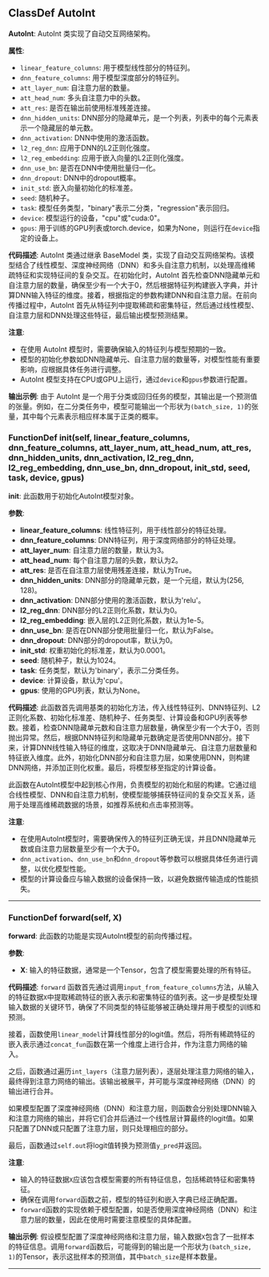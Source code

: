## ClassDef AutoInt
**AutoInt**: AutoInt 类实现了自动交互网络架构。

**属性**:
- `linear_feature_columns`: 用于模型线性部分的特征列。
- `dnn_feature_columns`: 用于模型深度部分的特征列。
- `att_layer_num`: 自注意力层的数量。
- `att_head_num`: 多头自注意力中的头数。
- `att_res`: 是否在输出前使用标准残差连接。
- `dnn_hidden_units`: DNN部分的隐藏单元，是一个列表，列表中的每个元素表示一个隐藏层的单元数。
- `dnn_activation`: DNN中使用的激活函数。
- `l2_reg_dnn`: 应用于DNN的L2正则化强度。
- `l2_reg_embedding`: 应用于嵌入向量的L2正则化强度。
- `dnn_use_bn`: 是否在DNN中使用批量归一化。
- `dnn_dropout`: DNN中的dropout概率。
- `init_std`: 嵌入向量初始化的标准差。
- `seed`: 随机种子。
- `task`: 模型任务类型，"binary"表示二分类，"regression"表示回归。
- `device`: 模型运行的设备，"cpu"或"cuda:0"。
- `gpus`: 用于训练的GPU列表或torch.device，如果为None，则运行在`device`指定的设备上。

**代码描述**:
AutoInt 类通过继承 BaseModel 类，实现了自动交互网络架构。该模型结合了线性模型、深度神经网络（DNN）和多头自注意力机制，以处理高维稀疏特征和实现特征间的复杂交互。在初始化时，AutoInt 首先检查DNN隐藏单元和自注意力层的数量，确保至少有一个大于0，然后根据特征列构建嵌入字典，并计算DNN输入特征的维度。接着，根据指定的参数构建DNN和自注意力层。在前向传播过程中，AutoInt 首先从特征列中提取稀疏和密集特征，然后通过线性模型、自注意力层和DNN处理这些特征，最后输出模型预测结果。

**注意**:
- 在使用 AutoInt 模型时，需要确保输入的特征列与模型预期的一致。
- 模型的初始化参数如DNN隐藏单元、自注意力层的数量等，对模型性能有重要影响，应根据具体任务进行调整。
- AutoInt 模型支持在CPU或GPU上运行，通过`device`和`gpus`参数进行配置。

**输出示例**:
由于 AutoInt 是一个用于分类或回归任务的模型，其输出是一个预测值的张量。例如，在二分类任务中，模型可能输出一个形状为`(batch_size, 1)`的张量，其中每个元素表示相应样本属于正类的概率。
### FunctionDef __init__(self, linear_feature_columns, dnn_feature_columns, att_layer_num, att_head_num, att_res, dnn_hidden_units, dnn_activation, l2_reg_dnn, l2_reg_embedding, dnn_use_bn, dnn_dropout, init_std, seed, task, device, gpus)
**__init__**: 此函数用于初始化AutoInt模型对象。

**参数**:
- **linear_feature_columns**: 线性特征列，用于线性部分的特征处理。
- **dnn_feature_columns**: DNN特征列，用于深度网络部分的特征处理。
- **att_layer_num**: 自注意力层的数量，默认为3。
- **att_head_num**: 每个自注意力层的头数，默认为2。
- **att_res**: 是否在自注意力层使用残差连接，默认为True。
- **dnn_hidden_units**: DNN部分的隐藏单元数，是一个元组，默认为(256, 128)。
- **dnn_activation**: DNN部分使用的激活函数，默认为'relu'。
- **l2_reg_dnn**: DNN部分的L2正则化系数，默认为0。
- **l2_reg_embedding**: 嵌入层的L2正则化系数，默认为1e-5。
- **dnn_use_bn**: 是否在DNN部分使用批量归一化，默认为False。
- **dnn_dropout**: DNN部分的dropout率，默认为0。
- **init_std**: 权重初始化的标准差，默认为0.0001。
- **seed**: 随机种子，默认为1024。
- **task**: 任务类型，默认为'binary'，表示二分类任务。
- **device**: 计算设备，默认为'cpu'。
- **gpus**: 使用的GPU列表，默认为None。

**代码描述**:
此函数首先调用基类的初始化方法，传入线性特征列、DNN特征列、L2正则化系数、初始化标准差、随机种子、任务类型、计算设备和GPU列表等参数。接着，检查DNN隐藏单元数和自注意力层数量，确保至少有一个大于0，否则抛出异常。然后，根据DNN特征列和隐藏单元数确定是否使用DNN部分。接下来，计算DNN线性输入特征的维度，这取决于DNN隐藏单元、自注意力层数量和特征嵌入维度。此外，初始化DNN部分和自注意力层，如果使用DNN，则构建DNN网络，并添加正则化权重。最后，将模型移至指定的计算设备。

此函数在AutoInt模型中起到核心作用，负责模型的初始化和层的构建。它通过组合线性模型、DNN和自注意力机制，使模型能够捕获特征间的复杂交互关系，适用于处理高维稀疏数据的场景，如推荐系统和点击率预测等。

**注意**:
- 在使用AutoInt模型时，需要确保传入的特征列正确无误，并且DNN隐藏单元数或自注意力层数量至少有一个大于0。
- `dnn_activation`、`dnn_use_bn`和`dnn_dropout`等参数可以根据具体任务进行调整，以优化模型性能。
- 模型的计算设备应与输入数据的设备保持一致，以避免数据传输造成的性能损失。
***
### FunctionDef forward(self, X)
**forward**: 此函数的功能是实现AutoInt模型的前向传播过程。

**参数**:
- **X**: 输入的特征数据，通常是一个Tensor，包含了模型需要处理的所有特征。

**代码描述**:
`forward` 函数首先通过调用`input_from_feature_columns`方法，从输入的特征数据`X`中提取稀疏特征的嵌入表示和密集特征的值列表。这一步是模型处理输入数据的关键环节，确保了不同类型的特征能够被正确处理并用于模型的训练和预测。

接着，函数使用`linear_model`计算线性部分的logit值。然后，将所有稀疏特征的嵌入表示通过`concat_fun`函数在第一个维度上进行合并，作为注意力网络的输入。

之后，函数通过遍历`int_layers`（注意力层列表），逐层处理注意力网络的输入，最终得到注意力网络的输出。该输出被展平，并可能与深度神经网络（DNN）的输出进行合并。

如果模型配置了深度神经网络（DNN）和注意力层，则函数会分别处理DNN输入和注意力网络的输出，并将它们合并后通过一个线性层计算最终的logit值。如果只配置了DNN或只配置了注意力层，则只处理相应的部分。

最后，函数通过`self.out`将logit值转换为预测值`y_pred`并返回。

**注意**:
- 输入的特征数据`X`应该包含模型需要的所有特征信息，包括稀疏特征和密集特征。
- 确保在调用`forward`函数之前，模型的特征列和嵌入字典已经正确配置。
- `forward`函数的实现依赖于模型配置，如是否使用深度神经网络（DNN）和注意力层的数量，因此在使用时需要注意模型的具体配置。

**输出示例**:
假设模型配置了深度神经网络和注意力层，输入数据`X`包含了一批样本的特征信息。调用`forward`函数后，可能得到的输出是一个形状为`(batch_size, 1)`的Tensor，表示这批样本的预测值，其中`batch_size`是样本数量。
***
